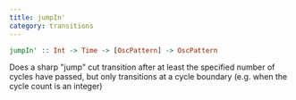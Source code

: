 ```yaml
---
title: jumpIn'
category: transitions
---
```


```haskell
jumpIn' :: Int -> Time -> [OscPattern] -> OscPattern
```

Does a sharp "jump" cut transition after at least the specified number of cycles have passed, but only transitions at a cycle boundary (e.g. when the cycle count is an integer)
